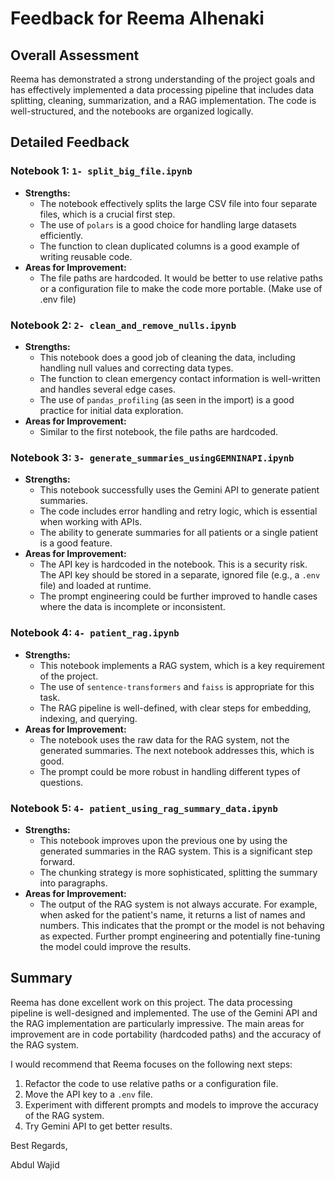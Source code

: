 # Feedback for Reema Alhenaki

## Overall Assessment

Reema has demonstrated a strong understanding of the project goals and has effectively implemented a data processing pipeline that includes data splitting, cleaning, summarization, and a RAG implementation. The code is well-structured, and the notebooks are organized logically.

## Detailed Feedback

### Notebook 1: `1- split_big_file.ipynb`

- **Strengths:**
  - The notebook effectively splits the large CSV file into four separate files, which is a crucial first step.
  - The use of `polars` is a good choice for handling large datasets efficiently.
  - The function to clean duplicated columns is a good example of writing reusable code.
- **Areas for Improvement:**
  - The file paths are hardcoded. It would be better to use relative paths or a configuration file to make the code more portable. (Make use of .env file)

### Notebook 2: `2- clean_and_remove_nulls.ipynb`

- **Strengths:**
  - This notebook does a good job of cleaning the data, including handling null values and correcting data types.
  - The function to clean emergency contact information is well-written and handles several edge cases.
  - The use of `pandas_profiling` (as seen in the import) is a good practice for initial data exploration.
- **Areas for Improvement:**
  - Similar to the first notebook, the file paths are hardcoded.

### Notebook 3: `3- generate_summaries_usingGEMNINAPI.ipynb`

- **Strengths:**
  - This notebook successfully uses the Gemini API to generate patient summaries.
  - The code includes error handling and retry logic, which is essential when working with APIs.
  - The ability to generate summaries for all patients or a single patient is a good feature.
- **Areas for Improvement:**
  - The API key is hardcoded in the notebook. This is a security risk. The API key should be stored in a separate, ignored file (e.g., a `.env` file) and loaded at runtime.
  - The prompt engineering could be further improved to handle cases where the data is incomplete or inconsistent.

### Notebook 4: `4- patient_rag.ipynb`

- **Strengths:**
  - This notebook implements a RAG system, which is a key requirement of the project.
  - The use of `sentence-transformers` and `faiss` is appropriate for this task.
  - The RAG pipeline is well-defined, with clear steps for embedding, indexing, and querying.
- **Areas for Improvement:**
  - The notebook uses the raw data for the RAG system, not the generated summaries. The next notebook addresses this, which is good.
  - The prompt could be more robust in handling different types of questions.

### Notebook 5: `4- patient_using_rag_summary_data.ipynb`

- **Strengths:**
  - This notebook improves upon the previous one by using the generated summaries in the RAG system. This is a significant step forward.
  - The chunking strategy is more sophisticated, splitting the summary into paragraphs.
- **Areas for Improvement:**
  - The output of the RAG system is not always accurate. For example, when asked for the patient's name, it returns a list of names and numbers. This indicates that the prompt or the model is not behaving as expected. Further prompt engineering and potentially fine-tuning the model could improve the results.

## Summary

Reema has done excellent work on this project. The data processing pipeline is well-designed and implemented. The use of the Gemini API and the RAG implementation are particularly impressive. The main areas for improvement are in code portability (hardcoded paths) and the accuracy of the RAG system.

I would recommend that Reema focuses on the following next steps:

1.  Refactor the code to use relative paths or a configuration file.
2.  Move the API key to a `.env` file.
3.  Experiment with different prompts and models to improve the accuracy of the RAG system.
4.  Try Gemini API to get better results.

Best Regards,

Abdul Wajid
